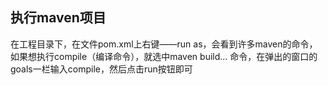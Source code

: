 ## 执行maven项目

在工程目录下，在文件pom.xml上右键——run as，会看到许多maven的命令，如果想执行compile（编译命令），就选中maven build... 命令，在弹出的窗口的goals一栏输入compile，然后点击run按钮即可
